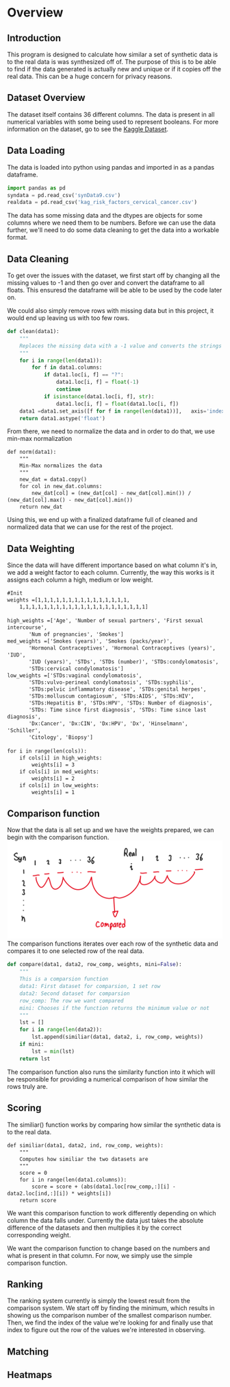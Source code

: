 # Overview
## Introduction
This program is designed to calculate how similar a set of synthetic data is to the real data is was synthesized off of. The purpose of this is to be able to find if the data generated is actually new and unique or if it copies off the real data. This can be a huge concern for privacy reasons.
## Dataset Overview
The dataset itself contains 36 different columns. The data is present in all numerical variables with some being used to represent booleans. For more information on the dataset, go to see the
[Kaggle Dataset](https://www.kaggle.com/datasets/loveall/cervical-cancer-risk-classification?resource=download).

## Data Loading
The data is loaded into python using pandas and imported in as a pandas dataframe.
``` Python
import pandas as pd
syndata = pd.read_csv('synData9.csv')
realdata = pd.read_csv('kag_risk_factors_cervical_cancer.csv')
```
The data has some missing data and the dtypes are objects for some columns where we need them to be numbers. Before we can use the data further, we'll need to do some data cleaning to get the data into a workable format.

## Data Cleaning
To get over the issues with the dataset, we first start off by changing all the missing values to -1 and then go over and convert the dataframe to all floats. This ensuresd the dataframe will be able to be used by the code later on.

We could also simply remove rows with missing data but in this project, it would end up leaving us with too few rows. 
``` Python
def clean(data1):
    """
    Replaces the missing data with a -1 value and converts the strings into floats
    """
    for i in range(len(data1)):
        for f in data1.columns:
            if data1.loc[i, f] == "?":
                data1.loc[i, f] = float(-1)
                continue
            if isinstance(data1.loc[i, f], str):
                data1.loc[i, f] = float(data1.loc[i, f])
    data1 =data1.set_axis([f for f in range(len(data1))],   axis='index')
    return data1.astype('float')
```
From there, we need to normalize the data and in order to do that, we use min-max normalization
``` Py
def norm(data1):
    """
    Min-Max normalizes the data
    """
    new_dat = data1.copy()
    for col in new_dat.columns:
        new_dat[col] = (new_dat[col] - new_dat[col].min()) / (new_dat[col].max() - new_dat[col].min())
    return new_dat
```
Using this, we end up with a finalized dataframe full of cleaned and normalized data that we can use for the rest of the project.
## Data Weighting
Since the data will have different importance based on what column it's in, we add a weight factor to each column. Currently, the way this works is it assigns each column a high, medium or low weight.
``` Py
#Init
weights =[1,1,1,1,1,1,1,1,1,1,1,1,1,1,1,
    1,1,1,1,1,1,1,1,1,1,1,1,1,1,1,1,1,1,1,1,1]

high_weights =['Age', 'Number of sexual partners', 'First sexual intercourse',
       'Num of pregnancies', 'Smokes']
med_weights =['Smokes (years)', 'Smokes (packs/year)',
       'Hormonal Contraceptives', 'Hormonal Contraceptives (years)', 'IUD',
       'IUD (years)', 'STDs', 'STDs (number)', 'STDs:condylomatosis',
       'STDs:cervical condylomatosis']
low_weights =['STDs:vaginal condylomatosis',
       'STDs:vulvo-perineal condylomatosis', 'STDs:syphilis',
       'STDs:pelvic inflammatory disease', 'STDs:genital herpes',
       'STDs:molluscum contagiosum', 'STDs:AIDS', 'STDs:HIV',
       'STDs:Hepatitis B', 'STDs:HPV', 'STDs: Number of diagnosis',
       'STDs: Time since first diagnosis', 'STDs: Time since last diagnosis',
       'Dx:Cancer', 'Dx:CIN', 'Dx:HPV', 'Dx', 'Hinselmann', 'Schiller',
       'Citology', 'Biopsy']

for i in range(len(cols)):
    if cols[i] in high_weights:
        weights[i] = 3
    if cols[i] in med_weights:
        weights[i] = 2
    if cols[i] in low_weights:
        weights[i] = 1
```
## Comparison function
Now that the data is all set up and we have the weights prepared, we can begin with the comparison function.
![images/compare.png](./images/compare.png)
The comparison functions iterates over each row of the synthetic data and compares it to one selected row of the real data. 

``` py
def compare(data1, data2, row_comp, weights, mini=False):
    """
    This is a comparsion function  
    data1: First dataset for comparsion, 1 set row
    data2: Second dataset for comparsion
    row_comp: The row we want compared
    mini: Chooses if the function returns the minimum value or not
    """
    lst = []
    for i in range(len(data2)):
        lst.append(similiar(data1, data2, i, row_comp, weights))
    if mini:
        lst = min(lst)
    return lst
```
The comparison function also runs the similarity function into it which will be responsible for providing a numerical comparison of how similar the rows truly are. 
 
## Scoring
The similiar() function works by comparing how similar the synthetic data is to the real data.
``` Py
def similiar(data1, data2, ind, row_comp, weights):
    """
    Computes how similiar the two datasets are 
    """
    score = 0
    for i in range(len(data1.columns)):
        score = score + (abs(data1.loc[row_comp,:][i] - data2.loc[ind,:][i]) * weights[i])
    return score 
```
We want this comparison function to work differently depending on which column the data falls under. Currently the data just takes the absolute difference of the datasets and then multiplies it by the correct corresponding weight. 

We want the comparison function to change based on the numbers and what is present in that column. For now, we simply use the simple comparison function.

## Ranking
The ranking system currently is simply the lowest result from the comparison system. We start off by finding the minimum, which results in showing us the comparison number of the smallest comparison number. Then, we find the index of the value we're looking for and finally use that index to figure out the row of the values we're interested in observing.



## Matching

## Heatmaps
